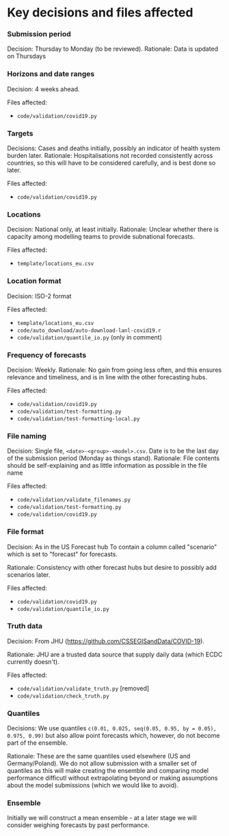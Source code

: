# Key decisions and files affected

### Submission period

Decision: Thursday to Monday (to be reviewed).
Rationale: Data is updated on Thursdays

### Horizons and date ranges

Decision: 4 weeks ahead.

Files affected:
- `code/validation/covid19.py`

### Targets

Decisions: Cases and deaths initially, possibly an indicator of health system burden later.
Rationale: Hospitalisations not recorded consistently across countries, so this will have to be considered carefully, and is best done so later.

Files affected:
- `code/validation/covid19.py`

### Locations

Decision: National only, at least initially.
Rationale: Unclear whether there is capacity among modelling teams to provide subnational forecasts.

Files affected:
- `template/locations_eu.csv`

### Location format

Decision: ISO-2 format

Files affected:
- `template/locations_eu.csv`
- `code/auto_download/auto-download-lanl-covid19.r`
- `code/validation/quantile_io.py` (only in comment)

### Frequency of forecasts

Decision: Weekly.
Rationale: No gain from going less often, and this ensures relevance and timeliness, and is in line with the other forecasting hubs.

Files affected:
- `code/validation/covid19.py`
- `code/validation/test-formatting.py`
- `code/validation/test-formatting-local.py`

### File naming

Decision: Single file, `<date>-<group>-<model>.csv`. Date is to be the last day of the submission period (Monday as things stand).
Rationale: File contents should be self-explaining and as little information as possible in the file name

Files affected:
- `code/validation/validate_filenames.py`
- `code/validation/test-formatting.py`
- `code/validation/covid19.py`

### File format

Decision: As in the US Forecast hub To contain a column called "scenario" which is set to "forecast" for forecasts.

Rationale: Consistency with other forecast hubs but desire to possibly add scenarios later. 

Files affected:
- `code/validation/covid19.py`
- `code/validation/quantile_io.py`

### Truth data

Decision: From JHU (https://github.com/CSSEGISandData/COVID-19).

Rationale: JHU are a trusted data source that supply daily data (which ECDC currently doesn't).

Files affected:
- `code/validation/validate_truth.py` [removed]
- `code/validation/check_truth.py`

### Quantiles

Decisions: We use quantiles `c(0.01, 0.025, seq(0.05, 0.95, by = 0.05), 0.975, 0.99)` but also allow point forecasts which, however, do not become part of the ensemble.

Rationale: These are the same quantiles used elsewhere (US and Germany/Poland). We do not allow submission with a smaller set of quantiles as this will make creating the ensemble and comparing model performance difficutl without extrapolating beyond or making assumptions about the model submissions (which we would like to avoid).

### Ensemble

Initially we will construct a mean ensemble - at a later stage we will consider weighing forecasts by past performance.
